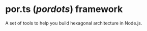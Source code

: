 # por.ts (_pordots_) framework

A set of tools to help you build hexagonal architecture in Node.js.
